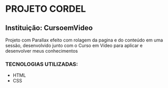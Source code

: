 # PROJETO CORDEL

## Instituição: CursoemVideo 

Projeto com Parallax efeito com rolagem da pagina e do conteúdo em uma sessão, desenvolvido junto com o Curso em Vídeo para aplicar e desenvolver meus conhecimentos



### TECNOLOGIAS UTILIZADAS:

- HTML
- CSS

